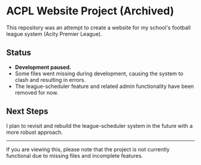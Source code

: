 # ACPL Website Project (Archived)

This repository was an attempt to create a website for my school's football league system (Acity Premier League).

## Status
- **Development paused.**
- Some files went missing during development, causing the system to clash and resulting in errors.
- The league-scheduler feature and related admin functionality have been removed for now.

## Next Steps
I plan to revisit and rebuild the league-scheduler system in the future with a more robust approach.

---

If you are viewing this, please note that the project is not currently functional due to missing files and incomplete features.
